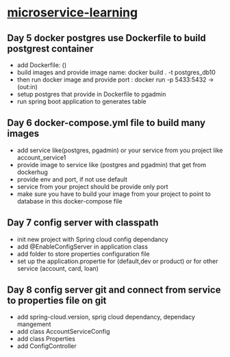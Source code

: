 # <ins>  microservice-learning </ins> 


## Day 5 docker postgres use Dockerfile to build postgrest container
 - add Dockerfile: ()
 - build images and provide image name: docker build . -t postgres_db10
 - then run docker image and provide port : docker run -p 5433:5432 -> (out:in)
 - setup postgres that provide in Dockerfile to pgadmin
 - run spring boot application to generates table

## Day 6 docker-compose.yml file to build many images 
 - add service like(postgres, pgadmin) or your service from you project like account_service1
 - provide image to service like (postgres and pgadmin) that get from dockerhug
 - provide env and port, if not use default 
 - service from your project should be provide only port
 - make sure you have to build your image from your project to point to database in this docker-compose file

## Day 7 config server with classpath
 - init new project with Spring cloud config dependancy
 - add @EnableConfigServer in application class
 - add folder to store properties configuration file
 - set up the application.propertie for (default,dev or product) or for other service (account, card, loan)

## Day 8 config server git and connect from service to properties file on git 
 - add spring-cloud.version, sprig cloud dependancy, dependacy mangement
 - add class AccountServiceConfig
 - add class Properties
 - add ConfigController
